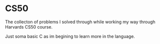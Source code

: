 # CS50
The collecton of problems I solved through while working my way through Harvards CS50 course.

Just soma basic C as im begining to learn more in the language. 
